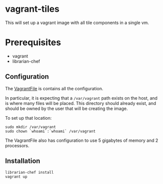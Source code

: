 # vagrant-tiles

This will set up a vagrant image with all tile components in a single vm.

# Prerequisites

* vagrant
* librarian-chef

## Configuration

The [VagrantFile](VagrantFile) is contains all the configuration.

In particular, it is expecting that a `/var/vagrant` path exists on the host, and is where many files will be placed. This directory should already exist, and should be owned by the user that will be creating the image.

To set up that location:

```
sudo mkdir /var/vagrant
sudo chown `whoami`:`whoami` /var/vagrant
```

The VagrantFile also has configuration to use 5 gigabytes of memory and 2 processors.

## Installation

```
librarian-chef install
vagrant up
```
